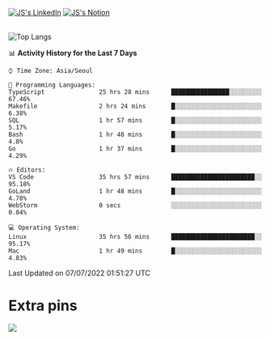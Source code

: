 
[![JS's LinkedIn](https://img.shields.io/badge/LinkedIn-blue?style=for-the-badge&logo=linkedin)](https://www.linkedin.com/in/jaeseung-lee-5a2a32139/) 
[![JS's Notion](https://img.shields.io/badge/Notion-black?style=for-the-badge&logo=notion)](https://bit.ly/ljswiki1) <br><br>
<!-- ![JS's GitHub stats](https://github-readme-stats-lemon-five.vercel.app/api?username=tkxkd0159&hide=contribs,prs,stars,issues&show_icons=true&theme=react&include_all_commits=true)   -->
![Top Langs](https://github-readme-stats-lemon-five.vercel.app/api/top-langs/?username=tkxkd0159&layout=compact&hide=jupyter%20notebook,scss,html,css&langs_count=10)  


<!--START_SECTION:waka-->
📊 **Activity History for the Last 7 Days** 

```text
⌚︎ Time Zone: Asia/Seoul

💬 Programming Languages: 
TypeScript               25 hrs 28 mins      ████████████████░░░░░░░░░   67.46% 
Makefile                 2 hrs 24 mins       █░░░░░░░░░░░░░░░░░░░░░░░░   6.38% 
SQL                      1 hr 57 mins        █░░░░░░░░░░░░░░░░░░░░░░░░   5.17% 
Bash                     1 hr 48 mins        █░░░░░░░░░░░░░░░░░░░░░░░░   4.8% 
Go                       1 hr 37 mins        █░░░░░░░░░░░░░░░░░░░░░░░░   4.29%

🔥 Editors: 
VS Code                  35 hrs 57 mins      ███████████████████████░░   95.18% 
GoLand                   1 hr 48 mins        █░░░░░░░░░░░░░░░░░░░░░░░░   4.78% 
WebStorm                 0 secs              ░░░░░░░░░░░░░░░░░░░░░░░░░   0.04%

💻 Operating System: 
Linux                    35 hrs 56 mins      ███████████████████████░░   95.17% 
Mac                      1 hr 49 mins        █░░░░░░░░░░░░░░░░░░░░░░░░   4.83%

```


 Last Updated on 07/07/2022 01:51:27 UTC
<!--END_SECTION:waka-->

# Extra pins
<!-- <a href="https://github.com/tkxkd0159/go-chain">
  <img align="center" src="https://github-readme-stats-lemon-five.vercel.app/api/pin/?username=tkxkd0159&repo=go-chain&theme=react" />
</a> -->
<a href="https://github.com/tkxkd0159/dsalgo">
  <img align="center" src="https://github-readme-stats-lemon-five.vercel.app/api/pin/?username=tkxkd0159&repo=dsalgo&theme=react" />
</a>

<!---
- 🔭 I’m currently working on ...
- 🌱 I’m currently learning blockchain and distributed network
- 👯 I’m looking to collaborate on ...
- 🤔 I’m looking for help with ...
- 💬 Ask me about ...
- 📫 How to reach me: ...
- 😄 Pronouns: ...
- ⚡ Fun fact: ...
-->
